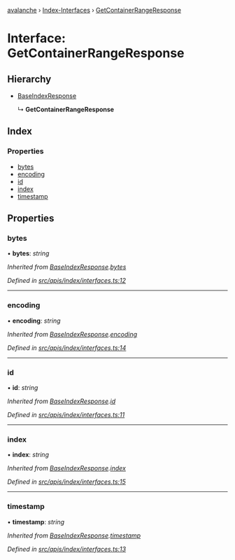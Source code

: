 [avalanche](../README.md) › [Index-Interfaces](../modules/index_interfaces.md) › [GetContainerRangeResponse](index_interfaces.getcontainerrangeresponse.md)

# Interface: GetContainerRangeResponse

## Hierarchy

* [BaseIndexResponse](index_interfaces.baseindexresponse.md)

  ↳ **GetContainerRangeResponse**

## Index

### Properties

* [bytes](index_interfaces.getcontainerrangeresponse.md#bytes)
* [encoding](index_interfaces.getcontainerrangeresponse.md#encoding)
* [id](index_interfaces.getcontainerrangeresponse.md#id)
* [index](index_interfaces.getcontainerrangeresponse.md#index)
* [timestamp](index_interfaces.getcontainerrangeresponse.md#timestamp)

## Properties

###  bytes

• **bytes**: *string*

*Inherited from [BaseIndexResponse](index_interfaces.baseindexresponse.md).[bytes](index_interfaces.baseindexresponse.md#bytes)*

*Defined in [src/apis/index/interfaces.ts:12](https://github.com/ava-labs/avalanchejs/blob/82de5d8/src/apis/index/interfaces.ts#L12)*

___

###  encoding

• **encoding**: *string*

*Inherited from [BaseIndexResponse](index_interfaces.baseindexresponse.md).[encoding](index_interfaces.baseindexresponse.md#encoding)*

*Defined in [src/apis/index/interfaces.ts:14](https://github.com/ava-labs/avalanchejs/blob/82de5d8/src/apis/index/interfaces.ts#L14)*

___

###  id

• **id**: *string*

*Inherited from [BaseIndexResponse](index_interfaces.baseindexresponse.md).[id](index_interfaces.baseindexresponse.md#id)*

*Defined in [src/apis/index/interfaces.ts:11](https://github.com/ava-labs/avalanchejs/blob/82de5d8/src/apis/index/interfaces.ts#L11)*

___

###  index

• **index**: *string*

*Inherited from [BaseIndexResponse](index_interfaces.baseindexresponse.md).[index](index_interfaces.baseindexresponse.md#index)*

*Defined in [src/apis/index/interfaces.ts:15](https://github.com/ava-labs/avalanchejs/blob/82de5d8/src/apis/index/interfaces.ts#L15)*

___

###  timestamp

• **timestamp**: *string*

*Inherited from [BaseIndexResponse](index_interfaces.baseindexresponse.md).[timestamp](index_interfaces.baseindexresponse.md#timestamp)*

*Defined in [src/apis/index/interfaces.ts:13](https://github.com/ava-labs/avalanchejs/blob/82de5d8/src/apis/index/interfaces.ts#L13)*
